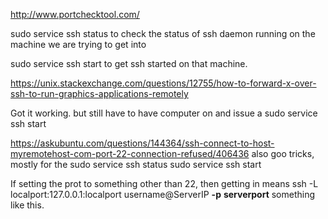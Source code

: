 http://www.portchecktool.com/

sudo service ssh status
to check the status of ssh daemon running on the machine we are trying to get into

sudo service ssh start
to get ssh started on that machine.


https://unix.stackexchange.com/questions/12755/how-to-forward-x-over-ssh-to-run-graphics-applications-remotely

Got it working.  but still have to have computer on and issue a 
sudo service ssh start


https://askubuntu.com/questions/144364/ssh-connect-to-host-myremotehost-com-port-22-connection-refused/406436
also goo tricks, mostly for the
sudo service ssh status
sudo service ssh start

If setting the prot to something other than 22, then getting in means
ssh -L localport:127.0.0.1:localport username@ServerIP **-p** **serverport**
something like this.

